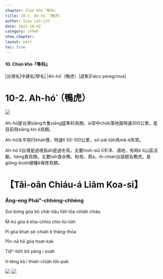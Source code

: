 ```yaml
---
chapter: Chún kho『隼科』
title: 10-2. Ah-hó͘（鴨虎）
author: Siau Lah-jih
date: 2021-10-02
category: chheh
show_chapter: 
layout: post
toc: true
---
```


#### 10. Chún kho『隼科』

|台灣名|中譯名|學名|
|Ah-hó͘（鴨虎）|遊隼|Falco peregrinus|


# 10-2. Ah-hó͘（鴨虎）


![](../too5/10/10-2-1.Ah-hó͘.jpg)


Ah-hó͘是台灣siāng大隻siāng猛隼科鳥類，ùi空中cho̍k落地面時速300公里，是目前飛siāng kín ê鳥類。

Ah-hó͘水平飛行khah慢，時速tī 50-100公里，só͘-pái lia̍h鳥mā-ē失常。 

Ah-hó͘ tī台灣是過境鳥a̍h是過冬鳥，主要hioh-siū tī平洋、濕地，有時ē tī山區活動，hèng食鳥類。主要lia̍h食水鴨、粉鳥、燕á，m̄-chiah台語號名鴨虎。是giōng-boeh絕種ê保育鳥類。



# 【Tâi-oân Chiáu-á Liām Koa-si】

### **Âng-eng Pháiⁿ-chhèng-chhèng**

Sui-bóng góa bô châi-tiāu lia̍h tōa-chiah chiáu

M̄-kú góa ê kha-chhiú chin liú-lia̍h

Pí góa khah sè-chiah ê thâng-thōa

Pīn-nā hō͘ góa hoat-kak

Tiāⁿ-tio̍h bô pàng i soah

It-tēng kā i thiah-chia̍h lo̍h-pak



![](../too5/10/10-2-3.Ah-hó͘.jpg)
![](../too5/10/10-2-2.Ah-hó͘.jpg)

